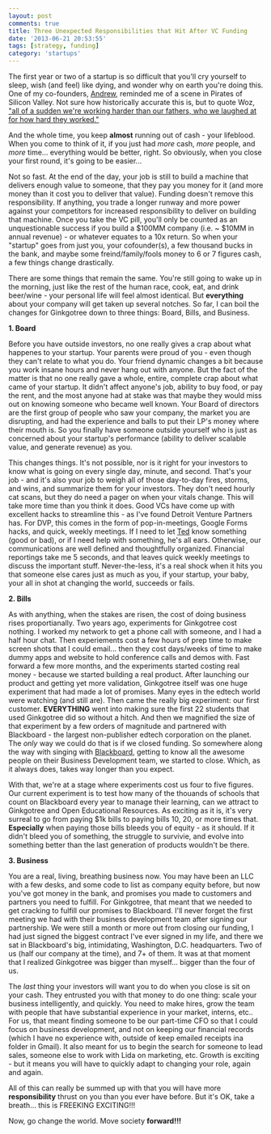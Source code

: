 ```yaml
---
layout: post
comments: true
title: Three Unexpected Responsibilities that Hit After VC Funding
date: '2013-06-21 20:53:55'
tags: [strategy, funding]
category: 'startups'
---
```


The first year or two of a startup is so difficult that you'll cry yourself to sleep, wish (and feel) like dying, and wonder why on earth you're doing this. One of my co-founders, [Andrew](http://www.linkedin.com/in/denodster), reminded me of a scene in Pirates of Silicon Valley. Not sure how historically accurate this is, but to quote Woz, ["all of a sudden we're working harder than our fathers, who we laughed at for how hard they worked."](http://www.youtube.com/watch?feature=player_detailpage&v=47ehNQIfHGs#t=32s)

And the whole time, you keep **almost** running out of cash - your lifeblood. When you come to think of it, if you just had *more* cash, *more* people, and *more* time... everything would be better, right. So obviously, when you close your first round, it's going to be easier...


Not so fast. At the end of the day, your job is still to build a machine that delivers enough value to someone, that they pay you money for it (and more money than it cost you to deliver that value). Funding doesn't remove this responsibility. If anything, you trade a longer runway and more power against your competitors for increased responsibility to deliver on building that machine. Once you take the VC pill, you'll only be counted as an unquestionable success if you build a $100MM company (i.e. ~ $10MM in annual revenue) - or whatever equates to a 10x return. So when your "startup" goes from just you, your cofounder(s), a few thousand bucks in the bank, and maybe some freind/family/fools money to 6 or 7 figures cash, a few things change drastically.

There are some things that remain the same. You're still going to wake up in the morning, just like the rest of the human race, cook, eat, and drink beer/wine - your personal life will feel almost identical. But **everything** about your company will get taken up several notches. So far, I can boil the changes for Ginkgotree down to three things: Board, Bills, and Business.

**1. Board**

Before you have outside investors, no one really gives a crap about what happenes to your startup. Your parents were proud of you - even though they can't relate to what you do. Your friend dynamic changes a bit because you work insane hours and never hang out with anyone. But the fact of the matter is that no one really gave a whole, entire, complete crap about what came of your startup. It didn't affect anyone's job, ability to buy food, or pay the rent, and the most anyone had at stake was that maybe they would miss out on knowing someone who became well known. Your Board of directors are the first group of people who saw your company, the market you are disrupting, and had the experience and balls to put their LP's money where their mouth is. So you finally have someone outside yourself who is just as concerned about your startup's performance (ability to deliver scalable value, and generate revenue) as you.

This changes things. It's not possible, nor is it right for your investors to know what is going on every single day, minute, and second. That's your job - and it's also your job to weigh all of those day-to-day fires, storms, and wins, and summarize them for your investors. They don't need hourly cat scans, but they do need a pager on when your vitals change. This will take more time than you think it does. Good VCs have come up with excellent hacks to streamline this - as I've found Detroit Venture Partners has. For DVP, this comes in the form of pop-in-meetings, Google Forms hacks, and quick, weekly meetings. If I need to let [Ted](http://tedserbinski.com/) know something (good or bad), or if I need help with something, he's all ears. Otherwise, our communications are well defined and thoughtfully organized. Financial reportings take me 5 seconds, and that leaves quick weekly meetings to discuss the important stuff. Never-the-less, it's a real shock when it hits you that someone else cares just as much as you, if your startup, your baby, your all in shot at changing the world, succeeds or fails.

**2. Bills**

As with anything, when the stakes are risen, the cost of doing business rises proportianally. Two years ago, experiments for Ginkgotree cost nothing. I worked my network to get a phone call with someone, and I had a half hour chat. Then experiements cost a few hours of prep time to make screen shots that I could email... then they cost days/weeks of time to make dummy apps and website to hold conference calls and demos with. Fast forward a few more months, and the experiments started costing real money - because we started building a real product. After launching our product and getting yet more validation, Ginkgotree itself was one huge experiment that had made a lot of promises. Many eyes in the edtech world were watching (and still are). Then came the really big experiment: our first customer. **EVERYTHING** went into making sure the first 22 students that used Ginkgotree did so without a hitch. And then we magnified the size of that experiment by a few orders of magnitude and partnered with Blackboard - the largest non-publisher edtech corporation on the planet. The *only* way we could do that is if we closed funding. So somewhere along the way with singing with [Blackboard](http://www.blackboard.com), getting to know all the awesome people on their Business Development team, we started to close. Which, as it always does, takes way longer than you expect.

With that, we're at a stage where experiments cost us four to five figures. Our current experiment is to test how many of the thouands of schools that count on Blackboard every year to manage their learning, can we attract to Ginkgotree and Open Educational Resources. As exciting as it is, it's very surreal to go from paying $1k bills to paying bills 10, 20, or more times that. **Especially** when paying those bills bleeds you of equity - as it should. If it didn't bleed you of something, the struggle to survivie, and evolve into something better than the last generation of products wouldn't be there.

**3. Business**

You are a real, living, breathing business now. You may have been an LLC with a few desks, and some code to list as company equity before, but now you've got money in the bank, and promises you made to customers and partners you need to fulfill. For Ginkgotree, that meant that we needed to get cracking to fulfill our promises to Blackboard. I'll never forget the first meeting we had with their business development team after signing our partnership. We were still a month or more out from closing our funding, I had just signed the biggest contract I've ever signed in my life, and there we sat in Blackboard's big, intimidating, Washington, D.C. headquarters. Two of us (half our company at the time), and 7+ of them. It was at that moment that I realized Ginkgotree was bigger than myself... bigger than the four of us.

The *last* thing your investors will want you to do when you close is sit on your cash. They entrusted you with that money to do one thing: scale your business intelligently, and quickly. You need to make hires, grow the team with people that have substantial experience in your market, interns, etc.. For us, that meant finding someone to be our part-time CFO so that I could focus on business development, and not on keeping our financial records (which I have no experience with, outside of keep emailed receipts ina  folder in Gmail). It also meant for us to begin the search for someone to lead sales, someone else to work with Lida on marketing, etc. Growth is exciting - but it means you will have to quickly adapt to changing your role, again and again.

All of this can really be summed up with that you will have more **responsibility** thrust on you than you ever have before. But it's OK, take a breath... this is FREEKING EXCITING!!!

Now, go change the world. Move society **forward!!!**

